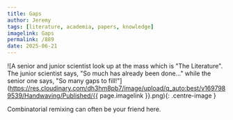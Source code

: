 ```yaml
---
title: Gaps
author: Jeremy
tags: [literature, academia, papers, knowledge]
imagelink: Gaps
permalink: /889
date: 2025-06-21
---
```


![A senior and junior scientist look up at the mass which is "The Literature". The junior scientist says, "So much has already been done..." while the senior one says, "So many gaps to fill!"](https://res.cloudinary.com/dh3hm8pb7/image/upload/q_auto:best/v1697989539/Handwaving/Published/{{ page.imagelink }}.png){: .centre-image }

Combinatorial remixing can often be your friend here.
